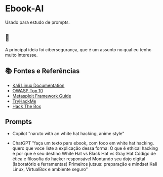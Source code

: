 # Ebook-AI
Usado para estudo de prompts.

## 👾 

A principal ideia foi cibersegurança, que é um assunto no qual eu tenho muito interesse.





## 📚 Fontes e Referências

- [Kali Linux Documentation](https://www.kali.org/docs/)
- [OWASP Top 10](https://owasp.org/www-project-top-ten/)
- [Metasploit Framework Guide](https://docs.rapid7.com/metasploit/)
- [TryHackMe](https://tryhackme.com/)
- [Hack The Box](https://www.hackthebox.com/)


## Prompts

- Copilot
"naruto with an white hat hacking, anime style"

- ChatGPT
"faça um texto para ebook, com foco em white hat hacking. quero que voce liste a explicação dessa forma:
O que é ethical hacking e por que é seu destino
White Hat vs Black Hat vs Gray Hat
Código de ética e filosofia do hacker responsável
Montando seu dojo digital (laboratório e ferramentas)
Primeiros jutsus: preparação e mindset
Kali Linux, VirtualBox e ambiente seguro"

